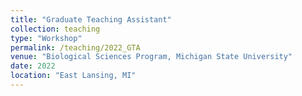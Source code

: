 ```yaml
---
title: "Graduate Teaching Assistant"
collection: teaching
type: "Workshop"
permalink: /teaching/2022_GTA
venue: "Biological Sciences Program, Michigan State University"
date: 2022
location: "East Lansing, MI"
---
```

